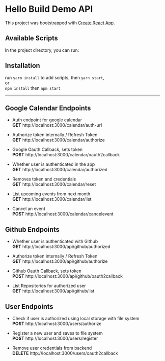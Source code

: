 # Hello Build Demo API

This project was bootstrapped with [Create React App](https://github.com/facebook/create-react-app).

## Available Scripts

In the project directory, you can run:

## Installation

run `yarn install` to add scripts, then `yarn start`,\
or\
 `npm install` then `npm start`

---

## Google Calendar Endpoints

- Auth endpoint for google calendar\
  **GET** http://localhost:3000/calendar/auth-url

- Authorize token internally / Refresh Token\
  **GET** http://localhost:3000/calendar/authorize

- Google Oauth Callback, sets token\
  **POST** http://localhost:3000/calendar/oauth2callback

- Whether user is authenticated in the app\
  **GET** http://localhost:3000/calendar/authorized

- Removes token and credentials\
  **GET** http://localhost:3000/calendar/reset

- List upcoming events from next month\
  **GET** http://localhost:3000/calendar/list

- Cancel an event\
  **POST** http://localhost:3000/calendar/cancelevent

## Github Endpoints

- Whether user is authenticated with Github\
  **GET** http://localhost:3000/api/github/authorized

- Authorize token internally / Refresh Token\
  **GET** http://localhost:3000/api/github/authorize

- Github Oauth Callback, sets token\
  **POST** http://localhost:3000/api/github/oauth2callback

- List Repositories for authorized user\
  **GET** http://localhost:3000/api/github/list

## User Endpoints

- Check if user is authorized using local storage with file system\
  **POST** http://localhost:3000/users/authorize

- Register a new user and saves to file system\
  **POST** http://localhost:3000/users/register

- Remove user credentials from backend\
  **DELETE** http://localhost:3000/users/oauth2callback
